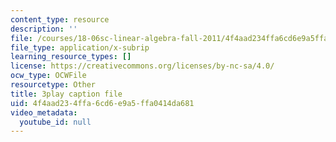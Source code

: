 ```yaml
---
content_type: resource
description: ''
file: /courses/18-06sc-linear-algebra-fall-2011/4f4aad234ffa6cd6e9a5ffa0414da681_hSRcHTafkjE.srt
file_type: application/x-subrip
learning_resource_types: []
license: https://creativecommons.org/licenses/by-nc-sa/4.0/
ocw_type: OCWFile
resourcetype: Other
title: 3play caption file
uid: 4f4aad23-4ffa-6cd6-e9a5-ffa0414da681
video_metadata:
  youtube_id: null
---
```


